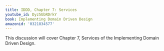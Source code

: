 ```yaml
---
title: IDDD, Chapter 7: Services
youtube_id: Dyz5UbRDrkY
book: Implementing Domain Driven Design
amazonid: '0321834577'
---
```

This discussion will cover Chapter 7, Services of the Implementing Domain Driven Design.
